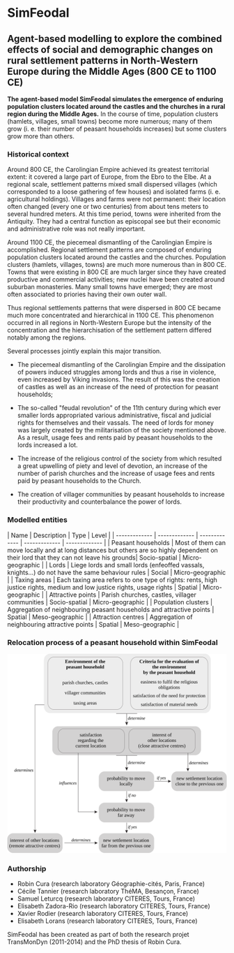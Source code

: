 # SimFeodal
## Agent-based modelling to explore the combined effects of social and demographic changes on rural settlement patterns in North-Western Europe during the Middle Ages (800 CE to 1100 CE)

**The agent-based model SimFeodal simulates the emergence of enduring population clusters located around the castles and the churches in a rural region during the Middle Ages.**  In the course of time, population clusters (hamlets, villages, small towns) become more numerous; many of them grow (i. e. their number of peasant households increases) but some clusters grow more than others.


### Historical context

Around 800 CE, the Carolingian Empire achieved its greatest territorial extent: it covered a large part of Europe, from the Ebro to the Elbe. At a regional scale, settlement patterns mixed small dispersed villages (which corresponded to a loose gathering of few houses) and isolated farms (i. e. agricultural holdings). Villages and farms were not permanent: their location often changed (every one or two centuries) from about tens meters to several hundred meters. At this time period, towns were inherited from the Antiquity. They had a central function as episcopal see but their economic and administrative role was not really important.

Around 1100 CE, the piecemeal dismantling of the Carolingian Empire is accomplished. Regional settlement patterns are composed of enduring population clusters located around the castles and the churches. Population clusters (hamlets, villages, towns) are much more numerous than in 800 CE. Towns that were existing in 800 CE are much larger since they have created productive and commercial activities; new nuclei have been created around suburban monasteries. Many small towns have emerged; they are most often associated to priories having their own outer wall.

Thus regional settlements patterns that were dispersed in 800 CE became much more concentrated and hierarchical in 1100 CE. This phenomenon occurred in all regions in North-Western Europe but the intensity of the concentration and the hierarchisation of the settlement pattern differed notably among the regions.

Several processes jointly explain this major transition.

* The piecemeal dismantling of the Carolingian Empire and the dissipation of powers induced  struggles among lords and thus a rise in violence, even increased by Viking invasions. The result of this was the creation of castles as well as an increase of the need of protection for peasant households;

* The so-called "feudal revolution" of the 11th century during which ever smaller lords appropriated various administrative, fiscal and judicial rights for themselves and their vassals. The need of lords for money was largely created by the militarisation of the society mentioned above. As a result, usage fees and rents paid by peasant households to the lords increased a lot.

* The increase of the religious control of the society from which resulted a great upwelling of piety and level of devotion, an increase of the number of parish churches and the increase of usage fees and rents paid by peasant households to the Church.

* The creation of villager communities by peasant households to increase their productivity and counterbalance the power of lords.


### Modelled entities

| Name  | Description | Type  | Level |
| ------------- | ------------- | ------------- | ------------- | ------------- |
| Peasant households | Most of them can move locally and at long distances but others are so highly dependent on their lord that they can not leave his grounds| Socio-spatial | Micro-geographic |
| Lords  | Liege lords and small lords (enfeoffed vassals, knights...) do not have the same behaviour rules | Social | Micro-geographic |
| Taxing areas  | Each taxing area refers to one type of rights: rents, high justice rights, medium and low justice rights, usage rights | Spatial | Micro-geographic |
| Attractive points  | Parish churches, castles, villager communities  |  Socio-spatial | Micro-geographic |
| Population clusters  | Aggregation of neighbouring peasant households and attractive points |  Spatial | Meso-geographic |
| Attraction centres  | Aggregation of neighbouring attractive points |  Spatial | Meso-geographic |

### Relocation process of a peasant household within SimFeodal

![Relocation process of a peasant household](PH-movingrules.png)

### Authorship
- Robin Cura (research laboratory Géographie-cités, Paris, France)
- Cécile Tannier (research laboratory ThéMA, Besançon, France)
- Samuel Leturcq (research laboratory CITERES, Tours, France)
- Elisabeth Zadora-Rio (research laboratory CITERES, Tours, France)
- Xavier Rodier (research laboratory CITERES, Tours, France)
- Elisabeth Lorans (research laboratory CITERES, Tours, France)

SimFeodal has been created as part of both the research projet TransMonDyn (2011-2014) and the PhD thesis of Robin Cura.
